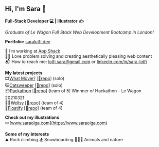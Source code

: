 ## Hi, I'm Sara 👀
**Full-Stack Developer 💻 | Illustrator ✍️**  
  
*Graduate of Le Wagon Full Stack Web Development Bootcamp in London!*

**Portfolio:** [saralotfi.dev](https://saralotfi.dev)

🌱 I’m working at [App Shack](https://github.com/app-shack)  
🐱‍👤 Love problem solving and creating aesthetically pleasing web content  
📬 How to reach me: lotfi.sara@gmail.com or [linkedin.com/in/sara-lotfi](https://www.linkedin.com/in/sara-lotfi/)    


**My latest projects**  
🎞️[What Movie?](https://whatmovieapp.herokuapp.com) [[📁repo]](https://github.com/saralotfi/rails-find-me-a-movie) (solo)  
😺[Catsweeper](https://saralotfi.github.io/catsweeper/) [[📁repo]](https://github.com/saralotfi/catsweeper) (solo)  
📦[Packathon](https://packathon.herokuapp.com) [[📁repo]](https://github.com/thomas-kenny/veeqo) (team of 5) Winnner of Hackathon - Le Wagon 20210321  
🏋️‍♀️[Wellsy](http://wellsy.live) [[📁repo]](https://github.com/saralotfi/wellsy) (team of 4)  
🚤[Floatify](https://floatifyapp.herokuapp.com) [[📁repo]](https://github.com/saralotfi/float_boat) (team of 4)  

**Check out my illustrations**  
✏️[www.saraolga.com](https://www.saraolga.com)

**Some of my interests**  
⛰️ Rock climbing
🏂 Snowboarding
🦆🐷🌲 Animals and nature  


<!--
**saralotfi/saralotfi** is a ✨ _special_ ✨ repository because its `README.md` (this file) appears on your GitHub profile.

Here are some ideas to get you started:

- 🔭 I’m currently working on ...
- 🌱 I’m currently learning ...
- 👯 I’m looking to collaborate on ...
- 🤔 I’m looking for help with ...
- 💬 Ask me about ...
- 📫 How to reach me: ...
- 😄 Pronouns: ...
- ⚡ Fun fact: ...
-->
